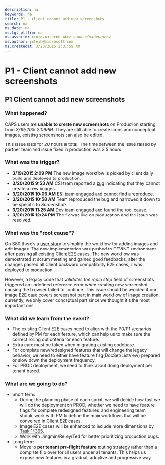 ```yaml
---
description: na
keywords: na
title: P1 - Client cannot add new screenshots
search: na
ms.date: na
ms.tgt_pltfrm: na
ms.assetid: 6c62d763-ec6b-4bc2-a90a-ef54de675ed2
ms.author: yufeih@microsoft.com
ms.createdat: 3/23/2015 2:31:59 AM
---
```

# P1 - Client cannot add new screenshots
## P1 Client cannot add new screenshots
### What happened? ### 

CAPS users are **unable to create new screenshots** on Production starting from *3/19/2015 2:09PM*. They are still able to create icons and conceptual images, existing screenshots can also be edited.

This issue lasts for *20* hours in total. The time between the issue raised by partner team and issue fixed in production was *2.5* hours.   

### What was the trigger? ### 

- **3/19/2015 2:09 PM** The new image workflow is picked by client daily build and deployed to production.
- **3/20/2015 9:53 AM** CSI team reported a [bug](https://capservice.visualstudio.com/DefaultCollection/CAPS/_workitems#_a=edit&id=14324) indicating that they cannot create a new images. 
- **3/20/2015 10:06 AM** E&I team engaged and cannot find a reproduce. 
- **3/20/2015 10:58 AM** Team reproduced the bug and narrowed it down to be specific to *Screenshots*.
- **3/20/2015 11:25 AM** Dev team engaged and found the root cause.
- **3/20/2015 12:24 PM** The fix was live on producation and the issue was resolved.  

### What was the "root cause"? ### 

On S80 there's a [user story](https://capservice.visualstudio.com/DefaultCollection/CAPS/_workitems#_a=edit&id=12988) to simplify the workflow for adding images and edit images. The new implementation was pushed to DEVINT environment after passing all existing Client E2E cases. The new workflow was demostrated at scrum meeting and gained good feedbacks, after the changes passed all Client backward compatibility E2E cases, it was deployed to production.  

However, a legacy code that *validates the repro step* field of screenshots triggered an undefined reference error when creating new screenshot, causing the browser failed to continue. This issue should be avoided if our image E2E case covers screenshot part in main workflow of image creation, currently, we only cover conceptual part since we thought it's the most important one.

### What did we learn from the event? ### 

- The existing Client E2E cases need to align with the P0/P1 scenarios defined by PM for each feature, which can help us to make sure the correct rolling out criteria for each feature.
- Extra care must be taken when migrating existing codebase.
- For complete new/redesigned features that will change the legacy behavior, we need to either have feature flag(DocSet/ListView) prepared or slow down the deployment frequency.
- For PROD deployment, we need to think about doing deployment per tenant based.


### What are we going to do? ### 
- Short term:
	- During the planning phase of each sprint, we will decide how fast we will do the deployment on PROD, whether we need to have feature flags for complete redesigned features, and engineering team should work with PM to define the main workflows that will be converred in Client E2E cases.
	- Image E2E cases will be enhanced to include more dimensions by [Task 14365](https://capservice.visualstudio.com/DefaultCollection/CAPS/CAPS%20Client/_workitems#id=14365&triage=true&_a=edit).
	- Work with Jingmin/Reiley/Ted for better prioritizing production bugs.
- Long term:
	- Move to **per tenant pre-flight feature** routing strategy rather than a complete flip over for all users under all tenants. This helps us expose new features in a gradual, adoptive and progressive way.
